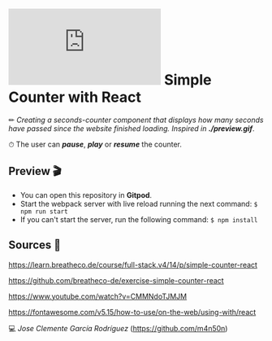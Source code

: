 # ![4Geeks Logo](http://assets.breatheco.de/apis/img/images.php?blob&random&cat=icon&tags=4geeks,16) Simple Counter with React

✏ *Creating a seconds-counter component that displays how many seconds have passed since the website finished loading. Inspired in ***./preview.gif****.

⏱ The user can ***pause***, ***play*** or ***resume*** the counter.

## Preview 🎬
* You can open this repository in **Gitpod**.
* Start the webpack server with live reload running the next command: `$ npm run start`
* If you can't start the server, run the following command: `$ npm install`

## Sources 📌

<https://learn.breatheco.de/course/full-stack.v4/14/p/simple-counter-react>

<https://github.com/breatheco-de/exercise-simple-counter-react>

<https://www.youtube.com/watch?v=CMMNdoTJMJM>

<https://fontawesome.com/v5.15/how-to-use/on-the-web/using-with/react>

💻 _Jose Clemente García Rodríguez_ (<https://github.com/m4n50n>)
